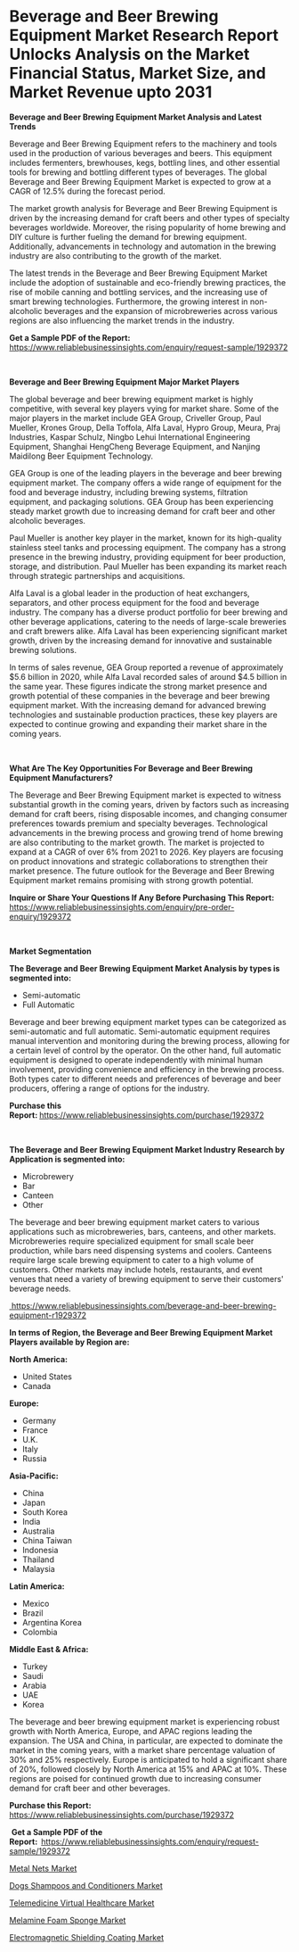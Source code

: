 <p><h1>Beverage and Beer Brewing Equipment Market Research Report Unlocks Analysis on the Market Financial Status, Market Size, and Market Revenue upto 2031</h1></p><p><strong>Beverage and Beer Brewing Equipment Market Analysis and Latest Trends</strong></p>
<p><p>Beverage and Beer Brewing Equipment refers to the machinery and tools used in the production of various beverages and beers. This equipment includes fermenters, brewhouses, kegs, bottling lines, and other essential tools for brewing and bottling different types of beverages. The global Beverage and Beer Brewing Equipment Market is expected to grow at a CAGR of 12.5% during the forecast period.</p><p>The market growth analysis for Beverage and Beer Brewing Equipment is driven by the increasing demand for craft beers and other types of specialty beverages worldwide. Moreover, the rising popularity of home brewing and DIY culture is further fueling the demand for brewing equipment. Additionally, advancements in technology and automation in the brewing industry are also contributing to the growth of the market.</p><p>The latest trends in the Beverage and Beer Brewing Equipment Market include the adoption of sustainable and eco-friendly brewing practices, the rise of mobile canning and bottling services, and the increasing use of smart brewing technologies. Furthermore, the growing interest in non-alcoholic beverages and the expansion of microbreweries across various regions are also influencing the market trends in the industry.</p></p>
<p><strong>Get a Sample PDF of the Report:&nbsp;</strong> <a href="https://www.reliablebusinessinsights.com/enquiry/request-sample/1929372">https://www.reliablebusinessinsights.com/enquiry/request-sample/1929372</a></p>
<p>&nbsp;</p>
<p><strong>Beverage and Beer Brewing Equipment Major Market Players</strong></p>
<p><p>The global beverage and beer brewing equipment market is highly competitive, with several key players vying for market share. Some of the major players in the market include GEA Group, Criveller Group, Paul Mueller, Krones Group, Della Toffola, Alfa Laval, Hypro Group, Meura, Praj Industries, Kaspar Schulz, Ningbo Lehui International Engineering Equipment, Shanghai HengCheng Beverage Equipment, and Nanjing Maidilong Beer Equipment Technology.</p><p>GEA Group is one of the leading players in the beverage and beer brewing equipment market. The company offers a wide range of equipment for the food and beverage industry, including brewing systems, filtration equipment, and packaging solutions. GEA Group has been experiencing steady market growth due to increasing demand for craft beer and other alcoholic beverages.</p><p>Paul Mueller is another key player in the market, known for its high-quality stainless steel tanks and processing equipment. The company has a strong presence in the brewing industry, providing equipment for beer production, storage, and distribution. Paul Mueller has been expanding its market reach through strategic partnerships and acquisitions.</p><p>Alfa Laval is a global leader in the production of heat exchangers, separators, and other process equipment for the food and beverage industry. The company has a diverse product portfolio for beer brewing and other beverage applications, catering to the needs of large-scale breweries and craft brewers alike. Alfa Laval has been experiencing significant market growth, driven by the increasing demand for innovative and sustainable brewing solutions.</p><p>In terms of sales revenue, GEA Group reported a revenue of approximately $5.6 billion in 2020, while Alfa Laval recorded sales of around $4.5 billion in the same year. These figures indicate the strong market presence and growth potential of these companies in the beverage and beer brewing equipment market. With the increasing demand for advanced brewing technologies and sustainable production practices, these key players are expected to continue growing and expanding their market share in the coming years.</p></p>
<p>&nbsp;</p>
<p><strong>What Are The Key Opportunities For Beverage and Beer Brewing Equipment Manufacturers?</strong></p>
<p><p>The Beverage and Beer Brewing Equipment market is expected to witness substantial growth in the coming years, driven by factors such as increasing demand for craft beers, rising disposable incomes, and changing consumer preferences towards premium and specialty beverages. Technological advancements in the brewing process and growing trend of home brewing are also contributing to the market growth. The market is projected to expand at a CAGR of over 6% from 2021 to 2026. Key players are focusing on product innovations and strategic collaborations to strengthen their market presence. The future outlook for the Beverage and Beer Brewing Equipment market remains promising with strong growth potential.</p></p>
<p><strong>Inquire or Share Your Questions If Any Before Purchasing This Report:</strong> <a href="https://www.reliablebusinessinsights.com/enquiry/pre-order-enquiry/1929372">https://www.reliablebusinessinsights.com/enquiry/pre-order-enquiry/1929372</a></p>
<p>&nbsp;</p>
<p><strong>Market Segmentation</strong></p>
<p><strong>The Beverage and Beer Brewing Equipment Market Analysis by types is segmented into:</strong></p>
<p><ul><li>Semi-automatic</li><li>Full Automatic</li></ul></p>
<p><p>Beverage and beer brewing equipment market types can be categorized as semi-automatic and full automatic. Semi-automatic equipment requires manual intervention and monitoring during the brewing process, allowing for a certain level of control by the operator. On the other hand, full automatic equipment is designed to operate independently with minimal human involvement, providing convenience and efficiency in the brewing process. Both types cater to different needs and preferences of beverage and beer producers, offering a range of options for the industry.</p></p>
<p><strong>Purchase this Report:&nbsp;</strong><a href="https://www.reliablebusinessinsights.com/purchase/1929372">https://www.reliablebusinessinsights.com/purchase/1929372</a></p>
<p>&nbsp;</p>
<p><strong>The Beverage and Beer Brewing Equipment Market Industry Research by Application is segmented into:</strong></p>
<p><ul><li>Microbrewery</li><li>Bar</li><li>Canteen</li><li>Other</li></ul></p>
<p><p>The beverage and beer brewing equipment market caters to various applications such as microbreweries, bars, canteens, and other markets. Microbreweries require specialized equipment for small scale beer production, while bars need dispensing systems and coolers. Canteens require large scale brewing equipment to cater to a high volume of customers. Other markets may include hotels, restaurants, and event venues that need a variety of brewing equipment to serve their customers' beverage needs.</p></p>
<p><a href="https://www.reliablebusinessinsights.com/beverage-and-beer-brewing-equipment-r1929372">&nbsp;https://www.reliablebusinessinsights.com/beverage-and-beer-brewing-equipment-r1929372</a></p>
<p><strong>In terms of Region, the Beverage and Beer Brewing Equipment Market Players available by Region are:</strong></p>
<p>
    <p> <strong> North America: </strong>
        <ul>
            <li>United States</li>
            <li>Canada</li>
        </ul>
        </p> 
    <p> <strong> Europe: </strong>
        <ul>
            <li>Germany</li>
            <li>France</li>
            <li>U.K.</li>
            <li>Italy</li>
            <li>Russia</li>
        </ul>
        </p> 
    <p> <strong> Asia-Pacific: </strong>
        <ul>
            <li>China</li>
            <li>Japan</li>
            <li>South Korea</li>
            <li>India</li>
            <li>Australia</li>
            <li>China Taiwan</li>
            <li>Indonesia</li>
            <li>Thailand</li>
            <li>Malaysia</li>
        </ul>
        </p> 
    <p> <strong> Latin America: </strong>
        <ul>
            <li>Mexico</li>
            <li>Brazil</li>
            <li>Argentina Korea</li>
            <li>Colombia</li>
        </ul>
        </p> 
    <p> <strong> Middle East & Africa: </strong>
        <ul>
            <li>Turkey</li>
            <li>Saudi</li>
            <li>Arabia</li>
            <li>UAE</li>
            <li>Korea</li>
        </ul>
    </p>
    </p>
<p><p>The beverage and beer brewing equipment market is experiencing robust growth with North America, Europe, and APAC regions leading the expansion. The USA and China, in particular, are expected to dominate the market in the coming years, with a market share percentage valuation of 30% and 25% respectively. Europe is anticipated to hold a significant share of 20%, followed closely by North America at 15% and APAC at 10%. These regions are poised for continued growth due to increasing consumer demand for craft beer and other beverages.</p></p>
<p><strong>Purchase this Report: </strong><a href="https://www.reliablebusinessinsights.com/purchase/1929372">https://www.reliablebusinessinsights.com/purchase/1929372</a></p>
<p>&nbsp;<strong>Get a Sample PDF of the Report:&nbsp;&nbsp;</strong><a href="https://www.reliablebusinessinsights.com/enquiry/request-sample/1929372">https://www.reliablebusinessinsights.com/enquiry/request-sample/1929372</a></p>
<p><strong></strong></p>
<p><p><a href="https://medium.com/@amanda.hamilton54645/analyzing-metal-nets-market-dynamics-and-growth-drivers-and-forecasted-for-period-from-2024-to-2031-a0d818667f0f">Metal Nets Market</a></p><p><a href="https://github.com/theanastasiyah/Market-Research-Report-List-1/blob/main/dogs-shampoos-and-conditioners-market.md">Dogs Shampoos and Conditioners Market</a></p><p><a href="https://issuu.com/reportprime-2/docs/telemedicine-virtual-healthcare-market-size-2030.p">Telemedicine Virtual Healthcare Market</a></p><p><a href="https://www.linkedin.com/pulse/navigating-global-melamine-foam-sponge-market-landscape-trends-9plbe">Melamine Foam Sponge Market</a></p><p><a href="https://medium.com/@susanwest38/global-electromagnetic-shielding-coating-market-status-2024-2031-and-forecast-by-region-99bf66bff341">Electromagnetic Shielding Coating Market</a></p></p>